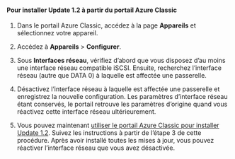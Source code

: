 <!--author=SharS last changed: 03/17/2016-->

#### Pour installer Update 1.2 à partir du portail Azure Classic

1. Dans le portail Azure Classic, accédez à la page **Appareils** et sélectionnez votre appareil.

2. Accédez à **Appareils** > **Configurer**.

3. Sous **Interfaces réseau**, vérifiez d’abord que vous disposez d’au moins une interface réseau compatible iSCSI. Ensuite, recherchez l’interface réseau (autre que DATA 0) à laquelle est affectée une passerelle.

4. Désactivez l’interface réseau à laquelle est affectée une passerelle et enregistrez la nouvelle configuration. Les paramètres d’interface réseau étant conservés, le portail retrouve les paramètres d’origine quand vous réactivez cette interface réseau ultérieurement.

7. Vous pouvez maintenant [utiliser le portail Azure Classic pour installer Update 1.2](#install-update-12-via-the-azure-classic-portal). Suivez les instructions à partir de l’étape 3 de cette procédure. Après avoir installé toutes les mises à jour, vous pouvez réactiver l’interface réseau que vous avez désactivée.

<!---HONumber=AcomDC_0323_2016-->